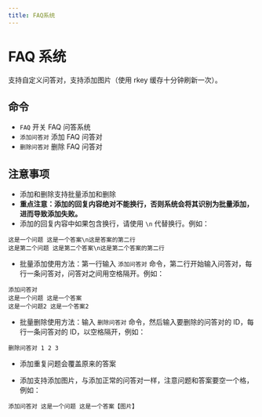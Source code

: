```yaml
---
title: FAQ系统
---
```


# FAQ 系统

支持自定义问答对，支持添加图片（使用 rkey 缓存十分钟刷新一次）。

## 命令

- `FAQ` 开关 FAQ 问答系统
- `添加问答对` 添加 FAQ 问答对
- `删除问答对` 删除 FAQ 问答对

## 注意事项

- 添加和删除支持批量添加和删除
- **重点注意：添加的回复内容绝对不能换行，否则系统会将其识别为批量添加，进而导致添加失败。**
- 添加的回复内容中如果包含换行，请使用 `\n` 代替换行。例如：

```
这是一个问题 这是一个答案\n这是答案的第二行
这是第二个问题 这是第二个答案\n这是第二个答案的第二行
```

- 批量添加使用方法：第一行输入 `添加问答对` 命令，第二行开始输入问答对，每行一条问答对，问答对之间用空格隔开。例如：

```
添加问答对
这是一个问题 这是一个答案
这是一个问题2 这是一个答案2
```

- 批量删除使用方法：输入 `删除问答对` 命令，然后输入要删除的问答对的 ID，每行一条问答对的 ID，以空格隔开，例如：

```
删除问答对 1 2 3
```

- 添加重复问题会覆盖原来的答案

- 添加支持添加图片，与添加正常的问答对一样，注意问题和答案要空一个格，例如：

```
添加问答对 这是一个问题 这是一个答案【图片】
```
